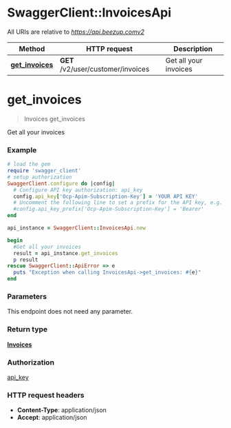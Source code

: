 # SwaggerClient::InvoicesApi

All URIs are relative to *https://api.beezup.comv2*

Method | HTTP request | Description
------------- | ------------- | -------------
[**get_invoices**](InvoicesApi.md#get_invoices) | **GET** /v2/user/customer/invoices | Get all your invoices


# **get_invoices**
> Invoices get_invoices

Get all your invoices

### Example
```ruby
# load the gem
require 'swagger_client'
# setup authorization
SwaggerClient.configure do |config|
  # Configure API key authorization: api_key
  config.api_key['Ocp-Apim-Subscription-Key'] = 'YOUR API KEY'
  # Uncomment the following line to set a prefix for the API key, e.g. 'Bearer' (defaults to nil)
  #config.api_key_prefix['Ocp-Apim-Subscription-Key'] = 'Bearer'
end

api_instance = SwaggerClient::InvoicesApi.new

begin
  #Get all your invoices
  result = api_instance.get_invoices
  p result
rescue SwaggerClient::ApiError => e
  puts "Exception when calling InvoicesApi->get_invoices: #{e}"
end
```

### Parameters
This endpoint does not need any parameter.

### Return type

[**Invoices**](Invoices.md)

### Authorization

[api_key](../README.md#api_key)

### HTTP request headers

 - **Content-Type**: application/json
 - **Accept**: application/json



